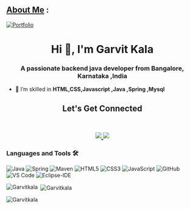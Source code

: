  ## [About Me](https://garvitkala.github.io/) :
  <a href="https://garvitkala.github.io/">
    <img src="https://img.shields.io/badge/Portfolio-blue?style=flat&link=https://garvitkala.github.io/" alt="Portfolio" />  </a>
    
<h1 align="center">Hi 👋, I'm Garvit Kala</h1>
<h3 align="center">A passionate backend java developer from Bangalore, Karnataka ,India</h3>

- 🌱 I’m skilled in **HTML,CSS,Javascript ,Java ,Spring ,Mysql**

<h2 align="center">
 Let's Get Connected
<p align="center">
  <br/>
  <a href="https://www.linkedin.com/in/garvit-kala-64a6a5163/">
    <img src="https://img.shields.io/badge/LinkedIn-%230077B5.svg?&style=flat-square&logo=linkedin&logoColor=white">
  </a>
   <a href="mailto: kala.garvit718@gmail.com">
    <img src="https://img.shields.io/badge/Gmail-%230A0A0A.svg?&style=flat-square&logo=Gmail&logoColor=white">  
  </a>
  <br/>
</p>
</h2>


### Languages and Tools 🛠 


![Java](http://img.shields.io/badge/-Java-007396?style=flat-square&logo=java&logoColor=ffffff)
![Spring](http://img.shields.io/badge/-Spring-6DB33F?style=flat-square&logo=spring&logoColor=ffffff)
![Maven](http://img.shields.io/badge/-Maven-1565c0?style=flat-square&logo=apache-maven)
![HTML5](https://img.shields.io/badge/-HTML5-%23E44D27?style=flat-square&logo=html5&logoColor=ffffff)
![CSS3](https://img.shields.io/badge/-CSS3-%231572B6?style=flat-square&logo=css3)
![JavaScript](https://img.shields.io/badge/-JavaScript-%23F7DF1C?style=flat-square&logo=javascript&logoColor=000000&labelColor=%23F7DF1C&color=%23FFCE5A)
![GitHub](https://img.shields.io/badge/-GitHub-181717?style=flat-square&logo=github)
![VS Code](http://img.shields.io/badge/-VS%20Code-007ACC?style=flat-square&logo=visual-studio-code&logoColor=ffffff)
![Eclipse-IDE](http://img.shields.io/badge/-Eclipse-2C2255?style=flat-square&logo=eclipse&logoColor=ffffff)
<br/>


<p><img align="left" src="https://github-readme-stats.vercel.app/api/top-langs?username=garvitkala&show_icons=true&locale=en&layout=compact" alt="Garvitkala" /></p>

<p>&nbsp;<img align="center" src="https://github-readme-stats.vercel.app/api?username=garvitkala&show_icons=true&locale=en" alt="Garvitkala" /></p>

<p><img align="center" src="https://github-readme-streak-stats.herokuapp.com/?user=garvitkala&" alt="Garvitkala" /></p>
